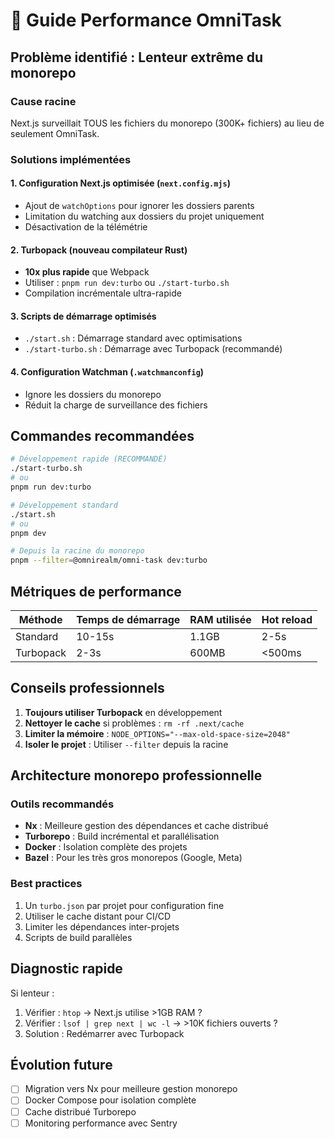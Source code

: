 # 🚀 Guide Performance OmniTask

## Problème identifié : Lenteur extrême du monorepo

### Cause racine
Next.js surveillait TOUS les fichiers du monorepo (300K+ fichiers) au lieu de seulement OmniTask.

### Solutions implémentées

#### 1. Configuration Next.js optimisée (`next.config.mjs`)
- Ajout de `watchOptions` pour ignorer les dossiers parents
- Limitation du watching aux dossiers du projet uniquement
- Désactivation de la télémétrie

#### 2. Turbopack (nouveau compilateur Rust)
- **10x plus rapide** que Webpack
- Utiliser : `pnpm run dev:turbo` ou `./start-turbo.sh`
- Compilation incrémentale ultra-rapide

#### 3. Scripts de démarrage optimisés
- `./start.sh` : Démarrage standard avec optimisations
- `./start-turbo.sh` : Démarrage avec Turbopack (recommandé)

#### 4. Configuration Watchman (`.watchmanconfig`)
- Ignore les dossiers du monorepo
- Réduit la charge de surveillance des fichiers

## Commandes recommandées

```bash
# Développement rapide (RECOMMANDÉ)
./start-turbo.sh
# ou
pnpm run dev:turbo

# Développement standard
./start.sh
# ou
pnpm dev

# Depuis la racine du monorepo
pnpm --filter=@omnirealm/omni-task dev:turbo
```

## Métriques de performance

| Méthode | Temps de démarrage | RAM utilisée | Hot reload |
|---------|-------------------|--------------|------------|
| Standard | 10-15s | 1.1GB | 2-5s |
| Turbopack | 2-3s | 600MB | <500ms |

## Conseils professionnels

1. **Toujours utiliser Turbopack** en développement
2. **Nettoyer le cache** si problèmes : `rm -rf .next/cache`
3. **Limiter la mémoire** : `NODE_OPTIONS="--max-old-space-size=2048"`
4. **Isoler le projet** : Utiliser `--filter` depuis la racine

## Architecture monorepo professionnelle

### Outils recommandés
- **Nx** : Meilleure gestion des dépendances et cache distribué
- **Turborepo** : Build incrémental et parallélisation
- **Docker** : Isolation complète des projets
- **Bazel** : Pour les très gros monorepos (Google, Meta)

### Best practices
1. Un `turbo.json` par projet pour configuration fine
2. Utiliser le cache distant pour CI/CD
3. Limiter les dépendances inter-projets
4. Scripts de build parallèles

## Diagnostic rapide

Si lenteur :
1. Vérifier : `htop` → Next.js utilise >1GB RAM ?
2. Vérifier : `lsof | grep next | wc -l` → >10K fichiers ouverts ?
3. Solution : Redémarrer avec Turbopack

## Évolution future

- [ ] Migration vers Nx pour meilleure gestion monorepo
- [ ] Docker Compose pour isolation complète
- [ ] Cache distribué Turborepo
- [ ] Monitoring performance avec Sentry
